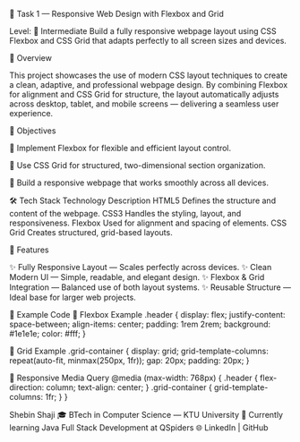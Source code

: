 💠 Task 1 — Responsive Web Design with Flexbox and Grid

Level: 🧭 Intermediate
Build a fully responsive webpage layout using CSS Flexbox and CSS Grid that adapts perfectly to all screen sizes and devices.

🧠 Overview

This project showcases the use of modern CSS layout techniques to create a clean, adaptive, and professional webpage design.
By combining Flexbox for alignment and CSS Grid for structure, the layout automatically adjusts across desktop, tablet, and mobile screens — delivering a seamless user experience.

🎯 Objectives

🧩 Implement Flexbox for flexible and efficient layout control.

🧱 Use CSS Grid for structured, two-dimensional section organization.

📱 Build a responsive webpage that works smoothly across all devices.

🛠️ Tech Stack
Technology	Description
HTML5	Defines the structure and content of the webpage.
CSS3	Handles the styling, layout, and responsiveness.
Flexbox	Used for alignment and spacing of elements.
CSS Grid	Creates structured, grid-based layouts.

🚀 Features

✨ Fully Responsive Layout — Scales perfectly across devices.
✨ Clean Modern UI — Simple, readable, and elegant design.
✨ Flexbox & Grid Integration — Balanced use of both layout systems.
✨ Reusable Structure — Ideal base for larger web projects.



🧩 Example Code
🔹 Flexbox Example
.header {
  display: flex;
  justify-content: space-between;
  align-items: center;
  padding: 1rem 2rem;
  background: #1e1e1e;
  color: #fff;
}

🔹 Grid Example
.grid-container {
  display: grid;
  grid-template-columns: repeat(auto-fit, minmax(250px, 1fr));
  gap: 20px;
  padding: 20px;
}

🔹 Responsive Media Query
@media (max-width: 768px) {
  .header {
    flex-direction: column;
    text-align: center;
  }
  .grid-container {
    grid-template-columns: 1fr;
  }
}


Shebin Shaji
🎓 BTech in Computer Science — KTU University
💼 Currently learning Java Full Stack Development at QSpiders
🌐 LinkedIn
 | GitHub
